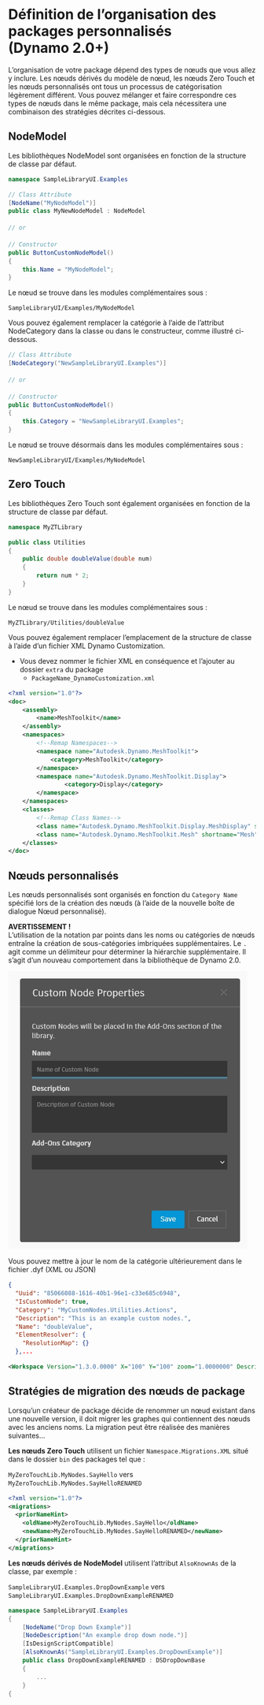 # Définition de l’organisation des packages personnalisés (Dynamo 2.0+)

L’organisation de votre package dépend des types de nœuds que vous allez y inclure. Les nœuds dérivés du modèle de nœud, les nœuds Zero Touch et les nœuds personnalisés ont tous un processus de catégorisation légèrement différent. Vous pouvez mélanger et faire correspondre ces types de nœuds dans le même package, mais cela nécessitera une combinaison des stratégies décrites ci-dessous.

## NodeModel
Les bibliothèques NodeModel sont organisées en fonction de la structure de classe par défaut.
```C#
namespace SampleLibraryUI.Examples
```
```C#
// Class Attribute
[NodeName("MyNodeModel")]
public class MyNewNodeModel : NodeModel

// or

// Constructor
public ButtonCustomNodeModel()
{
    this.Name = "MyNodeModel";
}

```
Le nœud se trouve dans les modules complémentaires sous :
```
SampleLibraryUI/Examples/MyNodeModel
```

Vous pouvez également remplacer la catégorie à l’aide de l’attribut NodeCategory dans la classe ou dans le constructeur, comme illustré ci-dessous.
```C#
// Class Attribute
[NodeCategory("NewSampleLibraryUI.Examples")]

// or

// Constructor
public ButtonCustomNodeModel()
{
    this.Category = "NewSampleLibraryUI.Examples";
}
```

Le nœud se trouve désormais dans les modules complémentaires sous :
```
NewSampleLibraryUI/Examples/MyNodeModel
```

## Zero Touch

Les bibliothèques Zero Touch sont également organisées en fonction de la structure de classe par défaut.

```C#
namespace MyZTLibrary
```

```C#
public class Utilities
{
    public double doubleValue(double num)
    {
        return num * 2;
    }
}
```

Le nœud se trouve dans les modules complémentaires sous :

```
MyZTLibrary/Utilities/doubleValue
```

Vous pouvez également remplacer l’emplacement de la structure de classe à l’aide d’un fichier XML Dynamo Customization.
- Vous devez nommer le fichier XML en conséquence et l’ajouter au dossier `extra` du package
    - `PackageName_DynamoCustomization.xml`

```XML
<?xml version="1.0"?>
<doc>
    <assembly>
        <name>MeshToolkit</name>
    </assembly>
    <namespaces>
        <!--Remap Namespaces-->
        <namespace name="Autodesk.Dynamo.MeshToolkit">
            <category>MeshToolkit</category>
        </namespace>
        <namespace name="Autodesk.Dynamo.MeshToolkit.Display">
                <category>Display</category>
        </namespace>
    </namespaces>
    <classes>
        <!--Remap Class Names-->
        <class name="Autodesk.Dynamo.MeshToolkit.Display.MeshDisplay" shortname="MeshDisplay"/>
        <class name="Autodesk.Dynamo.MeshToolkit.Mesh" shortname="Mesh"/>
    </classes>
</doc>

```

## Nœuds personnalisés

Les nœuds personnalisés sont organisés en fonction du `Category Name` spécifié lors de la création des nœuds (à l’aide de la nouvelle boîte de dialogue Nœud personnalisé).  

**AVERTISSEMENT !** <br>
L’utilisation de la notation par points dans les noms ou catégories de nœuds entraîne la création de sous-catégories imbriquées supplémentaires. Le `.` agit comme un délimiteur pour déterminer la hiérarchie supplémentaire. Il s’agit d’un nouveau comportement dans la bibliothèque de Dynamo 2.0.

![Propriétés de nœuds personnalisés](images/custom-node-properties.jpg)

Vous pouvez mettre à jour le nom de la catégorie ultérieurement dans le fichier .dyf (XML ou JSON)

```JSON
{
  "Uuid": "85066088-1616-40b1-96e1-c33e685c6948",
  "IsCustomNode": true,
  "Category": "MyCustomNodes.Utilities.Actions",
  "Description": "This is an example custom nodes.",
  "Name": "doubleValue",
  "ElementResolver": {
    "ResolutionMap": {}
  },...
```

```XML
<Workspace Version="1.3.0.0000" X="100" Y="100" zoom="1.0000000" Description="This is an example custom nodes." Category="MyCustomNodes.Utilities.Actions" Name="doubleValue" ID="85066088-1616-40b1-96e1-c33e685c6948">
```

## Stratégies de migration des nœuds de package

Lorsqu’un créateur de package décide de renommer un nœud existant dans une nouvelle version, il doit migrer les graphes qui contiennent des nœuds avec les anciens noms. La migration peut être réalisée des manières suivantes...

**Les nœuds Zero Touch** utilisent un fichier `Namespace.Migrations.XML` situé dans le dossier `bin` des packages tel que :

`MyZeroTouchLib.MyNodes.SayHello` vers `MyZeroTouchLib.MyNodes.SayHelloRENAMED`
```XML
<?xml version="1.0"?>
<migrations>
  <priorNameHint>
    <oldName>MyZeroTouchLib.MyNodes.SayHello</oldName>
    <newName>MyZeroTouchLib.MyNodes.SayHelloRENAMED</newName>
  </priorNameHint>
</migrations>
```

**Les nœuds dérivés de NodeModel** utilisent l’attribut `AlsoKnownAs` de la classe, par exemple :

`SampleLibraryUI.Examples.DropDownExample` vers `SampleLibraryUI.Examples.DropDownExampleRENAMED`
```C#
namespace SampleLibraryUI.Examples
{
    [NodeName("Drop Down Example")]
    [NodeDescription("An example drop down node.")]
    [IsDesignScriptCompatible]
    [AlsoKnownAs("SampleLibraryUI.Examples.DropDownExample")]
    public class DropDownExampleRENAMED : DSDropDownBase
    {
        ...
    }
{
```